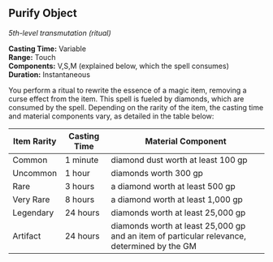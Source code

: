 ## Purify Object
_5th-level transmutation (ritual)_

**Casting Time:** Variable  
**Range:** Touch  
**Components:** V,S,M (explained below, which the spell consumes)  
**Duration:** Instantaneous

You perform a ritual to rewrite the essence of a magic item, removing a curse effect from the item. This spell is fueled by diamonds, which are consumed by the spell. Depending on the rarity of the item, the casting time and material components vary, as detailed in the table below:

| Item Rarity | Casting Time | Material Component                                                                          |
|-------------|--------------|---------------------------------------------------------------------------------------------|
| Common      | 1 minute     | diamond dust worth at least 100 gp                                                          |
| Uncommon    | 1 hour       | diamonds worth 300 gp                                                                       |
| Rare        | 3 hours      | a diamond worth at least 500 gp                                                             |
| Very Rare   | 8 hours      | a diamond worth at least 1,000 gp                                                           |
| Legendary   | 24 hours     | diamonds worth at least 25,000 gp                                                           |
| Artifact    | 24 hours     | diamonds worth at least 25,000 gp and an item of particular relevance, determined by the GM |
